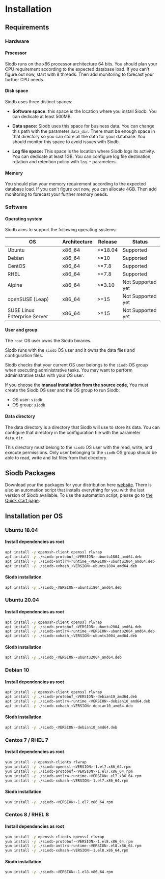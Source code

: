# Installation

## Requirements

### Hardware

#### Processor

Siodb runs on the x86 processor architecture 64 bits.
You should plan your CPU requirement according to the expected database load.
If you can't figure out now, start with 8 threads. Then add
monitoring to forecast your further CPU needs.

#### Disk space

Siodb uses three distinct spaces:

- **Software space:**
this space is the location where you install Siodb. You can dedicate at least 500MB.

- **Data space:**
Siodb uses this space for business data. You can change this path with the parameter `data_dir`.
There must be enough space in that directory so you can store all the data for your database.
You should monitor this space to avoid issues with Siodb.

- **Log file space:**
This space is the location where Siodb logs its activity. You can dedicate at least 1GB.
You can configure log file destination, rotation and retention policy with `log.*` parameters.

#### Memory

You should plan your memory requirement according to the expected database load.
If you can't figure out now, you can allocate 4GB. Then add monitoring
to forecast your further memory needs.

### Software

#### Operating system

Siodb aims to support the following operating systems:

| OS                           | Architecture | Release | Status            |
| ---------------------------- | ------------ | ------- | ----------------- |
| Ubuntu                       | x86_64       | >=18.04 | Supported         |
| Debian                       | x86_64       | >=10    | Supported         |
| CentOS                       | x86_64       | >=7.8   | Supported         |
| RHEL                         | x86_64       | >=7.8   | Supported         |
| Alpine                       | x86_64       | >=3.10  | Not Supported yet |
| openSUSE (Leap)              | x86_64       | >=15    | Not Supported yet |
| SUSE Linux Enterprise Server | x86_64       | >=15    | Not Supported yet |

#### User and group

The `root` OS user owns the Siodb binaries.

Siodb runs with the `siodb` OS user and it owns the data files and configuration files.

Siodb checks that your current OS user belongs to the `siodb` OS group when executing administrative tasks.
You may want to perform administrative tasks with your OS user.

If you choose the **manual installation from the source code**,
You must create the Siodb OS user and the OS group to run Siodb:

- OS user: `siodb`
- OS group: `siodb`

#### Data directory

The data directory is a directory that Siodb will use to store its data.
You can configure that directory in the configuration file with the parameter `data_dir`.

This directory must belong to the `siodb` OS user with the read, write, and execute permissions.
Only user belonging to the `siodb` OS group should be able to read, write and list files from that directory.

## Siodb Packages

Download your the packages for your distribution here
[website](https://packages.siodb.io).
There is also an automation script that installs everything for you with the last
version of Siodb available. To use the automation script, please go to [the
Quick start page](./../quick_start).

## Installation per OS

### Ubuntu 18.04

#### Install dependencies as root

```bash
apt install -y openssh-client openssl rlwrap
apt install -y ./siodb-protobuf_<VERSION>-ubuntu1804_amd64.deb
apt install -y ./siodb-antlr4-runtime_<VERSION>-ubuntu1804_amd64.deb
apt install -y ./siodb-xxhash_<VERSION>-ubuntu1804_amd64.deb
```

#### Siodb installation

```bash
apt install -y ./siodb_<VERSION>-ubuntu1804_amd64.deb
```

### Ubuntu 20.04

#### Install dependencies as root

```bash
apt install -y openssh-client openssl rlwrap
apt install -y ./siodb-protobuf_<VERSION>-ubuntu2004_amd64.deb
apt install -y ./siodb-antlr4-runtime_<VERSION>-ubuntu2004_amd64.deb
apt install -y ./siodb-xxhash_<VERSION>-ubuntu2004_amd64.deb
```

#### Siodb installation

```bash
apt install -y ./siodb_<VERSION>-ubuntu2004_amd64.deb
```

### Debian 10

#### Install dependencies as root

```bash
apt install -y openssh-client openssl rlwrap
apt install -y ./siodb-protobuf_<VERSION>-debian10_amd64.deb
apt install -y ./siodb-antlr4-runtime_<VERSION>-debian10_amd64.deb
apt install -y ./siodb-xxhash_<VERSION>-debian10_amd64.deb
```

#### Siodb installation

```bash
apt install -y ./siodb_<VERSION>-debian10_amd64.deb
```

### Centos 7 / RHEL 7

#### Install dependencies as root

```bash
yum install -y openssh-clients rlwrap
yum install -y ./siodb-openssl-<VERSION>-1.el7.x86_64.rpm
yum install -y ./siodb-protobuf-<VERSION>-1.el7.x86_64.rpm
yum install -y ./siodb-antlr4-runtime-<VERSION>.el7.x86_64.rpm
yum install -y ./siodb-xxhash-<VERSION>-1.el7.x86_64.rpm
```

#### Siodb installation

```bash
yum install -y ./siodb-<VERSION>-1.el7.x86_64.rpm
```

### Centos 8 / RHEL 8

#### Install dependencies as root

```bash
yum install -y openssh-clients openssl rlwrap
yum install -y ./siodb-protobuf-<VERSION>-1.el8.x86_64.rpm
yum install -y ./siodb-antlr4-runtime-<VERSION>.el8.x86_64.rpm
yum install -y ./siodb-xxhash-<VERSION>-1.el8.x86_64.rpm
```

#### Siodb installation

```bash
yum install -y ./siodb-<VERSION>-1.el8.x86_64.rpm
```
